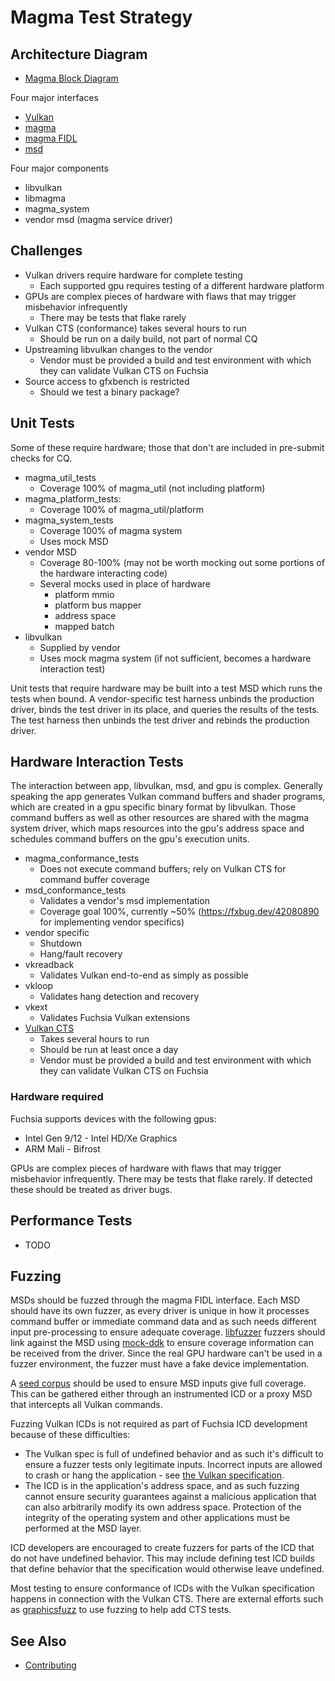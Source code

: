 Magma Test Strategy
===================

## Architecture Diagram

* [Magma Block Diagram](/docs/development/graphics/magma/block_diagram.svg)

Four major interfaces

* [Vulkan](https://www.khronos.org/vulkan)
* [magma](/sdk/lib/magma_client/include/lib/magma/magma.h)
* [magma FIDL](/sdk/fidl/fuchsia.gpu.magma/magma.fidl)
* [msd](/src/graphics/magma/include/lib/magma_service/msd.h)

Four major components

* libvulkan
* libmagma
* magma_system
* vendor msd (magma service driver)

## Challenges

* Vulkan drivers require hardware for complete testing
    * Each supported gpu requires testing of a different hardware platform
* GPUs are complex pieces of hardware with flaws that may trigger misbehavior infrequently
    * There may be tests that flake rarely
* Vulkan CTS (conformance) takes several hours to run
    * Should be run on a daily build, not part of normal CQ
* Upstreaming libvulkan changes to the vendor
    * Vendor must be provided a build and test environment with which they can validate Vulkan CTS on Fuchsia
* Source access to gfxbench is restricted
    * Should we test a binary package?

## Unit Tests

Some of these require hardware; those that don't are included in pre-submit checks for CQ.

* magma_util_tests
    * Coverage 100% of magma_util (not including platform)
* magma_platform_tests:
    * Coverage 100% of magma_util/platform
* magma_system_tests
    * Coverage 100% of magma system
    * Uses mock MSD
* vendor MSD
    * Coverage 80-100% (may not be worth mocking out some portions of the hardware interacting code)
    * Several mocks used in place of hardware
        * platform mmio
        * platform bus mapper
        * address space
        * mapped batch
* libvulkan
    * Supplied by vendor
    * Uses mock magma system (if not sufficient, becomes a hardware interaction test)

Unit tests that require hardware may be built into a test MSD which runs the
tests when bound. A vendor-specific test harness unbinds the production driver,
binds the test driver in its place, and queries the results of the tests. The
test harness then unbinds the test driver and rebinds the production driver.

## Hardware Interaction Tests

The interaction between app, libvulkan, msd, and gpu is complex.  Generally speaking the app generates Vulkan command buffers and shader programs, which are created in a gpu specific binary format by libvulkan.
Those command buffers as well as other resources are shared with the magma system driver, which maps resources into the gpu's address space and schedules command buffers on the gpu's execution units.

* magma_conformance_tests
    * Does not execute command buffers; rely on Vulkan CTS for command buffer coverage
* msd_conformance_tests
    * Validates a vendor's msd implementation
    * Coverage goal 100%, currently ~50% (https://fxbug.dev/42080890 for implementing vendor specifics)
* vendor specific
    * Shutdown
    * Hang/fault recovery
* vkreadback
    * Validates Vulkan end-to-end as simply as possible
* vkloop
    * Validates hang detection and recovery
* vkext
    * Validates Fuchsia Vulkan extensions
* [Vulkan CTS](https://github.com/KhronosGroup/VK-GL-CTS)
    * Takes several hours to run
    * Should be run at least once a day
    * Vendor must be provided a build and test environment with which they can validate Vulkan CTS on Fuchsia

### Hardware required

Fuchsia supports devices with the following gpus:

* Intel Gen 9/12 - Intel HD/Xe Graphics
* ARM Mali - Bifrost

GPUs are complex pieces of hardware with flaws that may trigger misbehavior infrequently. There may be tests that flake rarely.  If detected these should be treated as driver bugs.

## Performance Tests

* TODO

## Fuzzing

MSDs should be fuzzed through the magma FIDL interface. Each MSD should have
its own fuzzer, as every driver is unique in how it processes command buffer
or immediate command data and as such needs different input pre-processing to
ensure adequate coverage. [libfuzzer][libfuzzer] fuzzers should link against
the MSD using [mock-ddk][mock-ddk] to ensure coverage information can be
received from the driver. Since the real GPU hardware can't be used in a
fuzzer environment, the fuzzer must have a fake device implementation.

A [seed corpus][seedcorpus] should be used to ensure MSD inputs give full
coverage. This can be gathered either through an instrumented ICD or a
proxy MSD that intercepts all Vulkan commands.

Fuzzing Vulkan ICDs is not required as part of Fuchsia ICD development
because of these difficulties:

* The Vulkan spec is full of undefined behavior and as such it's difficult to
  ensure a fuzzer tests only legitimate inputs. Incorrect inputs are allowed
  to crash or hang the application - see [the Vulkan specification][vulkanerrors].
* The ICD is in the application's address space, and as such fuzzing cannot
  ensure security guarantees against a malicious application that can also
  arbitrarily modify its own address space. Protection of the integrity of
  the operating system and other applications must be performed at the MSD
  layer.

ICD developers are encouraged to create fuzzers for parts of the ICD that do
not have undefined behavior. This may include defining test ICD builds that
define behavior that the specification would otherwise leave undefined.

Most testing to ensure conformance of ICDs with the Vulkan specification
happens in connection with the Vulkan CTS. There are external efforts such as
[graphicsfuzz][graphicsfuzz] to use fuzzing to help add CTS tests.

## See Also
* [Contributing](contributing.md)

[graphicsfuzz]: https://github.com/google/graphicsfuzz
[mock-ddk]: /src/devices/testing/mock-ddk
[libfuzzer]: /docs/development/testing/fuzzing/write-a-fuzzer.md
[seedcorpus]: /docs/development/testing/fuzzing/improve-a-fuzzer.md#measure_code_coverage
[vulkanerrors]: https://www.khronos.org/registry/vulkan/specs/1.1-extensions/html/vkspec.html#fundamentals-errors


